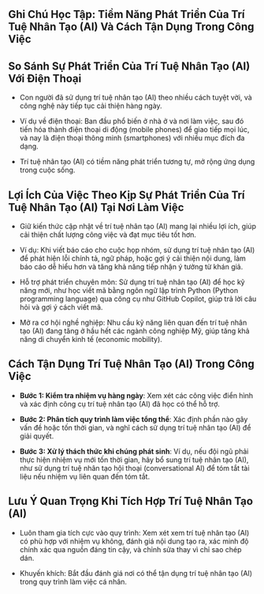 ## Ghi Chú Học Tập: Tiềm Năng Phát Triển Của Trí Tuệ Nhân Tạo (AI) Và Cách Tận Dụng Trong Công Việc

## So Sánh Sự Phát Triển Của Trí Tuệ Nhân Tạo (AI) Với Điện Thoại

- Con người đã sử dụng trí tuệ nhân tạo (AI) theo nhiều cách tuyệt vời, và công nghệ này tiếp tục cải thiện hàng ngày.
    
- Ví dụ về điện thoại: Ban đầu phổ biến ở nhà ở và nơi làm việc, sau đó tiến hóa thành điện thoại di động (mobile phones) để giao tiếp mọi lúc, và nay là điện thoại thông minh (smartphones) với nhiều mục đích đa dạng.
    
- Trí tuệ nhân tạo (AI) có tiềm năng phát triển tương tự, mở rộng ứng dụng trong cuộc sống.
    

## Lợi Ích Của Việc Theo Kịp Sự Phát Triển Của Trí Tuệ Nhân Tạo (AI) Tại Nơi Làm Việc

- Giữ kiến thức cập nhật về trí tuệ nhân tạo (AI) mang lại nhiều lợi ích, giúp cải thiện chất lượng công việc và đạt mục tiêu tốt hơn.
    
- Ví dụ: Khi viết báo cáo cho cuộc họp nhóm, sử dụng trí tuệ nhân tạo (AI) để phát hiện lỗi chính tả, ngữ pháp, hoặc gợi ý cải thiện nội dung, làm báo cáo dễ hiểu hơn và tăng khả năng tiếp nhận ý tưởng từ khán giả.
    
- Hỗ trợ phát triển chuyên môn: Sử dụng trí tuệ nhân tạo (AI) để học kỹ năng mới, như học viết mã bằng ngôn ngữ lập trình Python (Python programming language) qua công cụ như GitHub Copilot, giúp trả lời câu hỏi và gợi ý cách viết mã.
    
- Mở ra cơ hội nghề nghiệp: Nhu cầu kỹ năng liên quan đến trí tuệ nhân tạo (AI) đang tăng ở hầu hết các ngành công nghiệp Mỹ, giúp tăng khả năng di chuyển kinh tế (economic mobility).
    

## Cách Tận Dụng Trí Tuệ Nhân Tạo (AI) Trong Công Việc

- **Bước 1: Kiểm tra nhiệm vụ hàng ngày**: Xem xét các công việc điển hình và xác định công cụ trí tuệ nhân tạo (AI) đã học có thể hỗ trợ.
    
- **Bước 2: Phân tích quy trình làm việc tổng thể**: Xác định phần nào gây vấn đề hoặc tốn thời gian, và nghĩ cách sử dụng trí tuệ nhân tạo (AI) để giải quyết.
    
- **Bước 3: Xử lý thách thức khi chúng phát sinh**: Ví dụ, nếu đội ngũ phải thực hiện nhiệm vụ mới tốn thời gian, hãy bổ sung trí tuệ nhân tạo (AI), như sử dụng trí tuệ nhân tạo hội thoại (conversational AI) để tóm tắt tài liệu nếu nhiệm vụ liên quan đến tóm tắt.
    

## Lưu Ý Quan Trọng Khi Tích Hợp Trí Tuệ Nhân Tạo (AI)

- Luôn tham gia tích cực vào quy trình: Xem xét xem trí tuệ nhân tạo (AI) có phù hợp với nhiệm vụ không, đánh giá nội dung tạo ra, xác minh độ chính xác qua nguồn đáng tin cậy, và chỉnh sửa thay vì chỉ sao chép dán.
    
- Khuyến khích: Bắt đầu đánh giá nơi có thể tận dụng trí tuệ nhân tạo (AI) trong quy trình làm việc cá nhân.